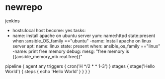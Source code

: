 # newrepo
jenkins
- hosts:local host
become: yes
tasks:
- name: install apache on ubuntu server
yum:
name:httpd
state:present
when :ansible_OS_family =="ubuntu"
-name: Install apache on linux server
apt:
name: linux
state: present
when: ansible_os_family =="linux"
-name: print free memory
debug:
mesg: "free memory is {{ansible_memory_mb.real.free}}"





pipeline {
  agent any
  triggers {
    cron('H */2 * * 1-3')
  }
  stages {
    stage('Hello World') {
      steps {
        echo 'Hello World'
      }
    }
  }
}
